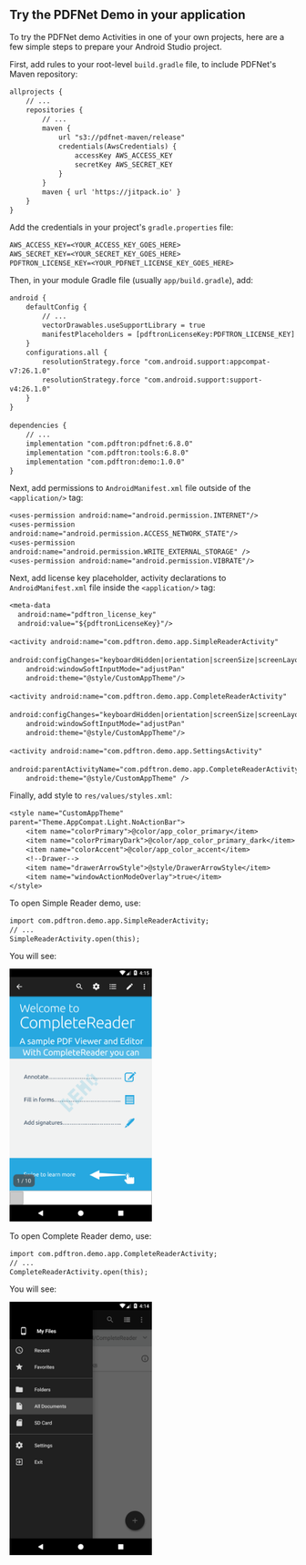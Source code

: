 ## Try the PDFNet Demo in your application

To try the PDFNet demo Activities in one of your own projects, here are a few simple steps to prepare your Android Studio project.

First, add rules to your root-level `build.gradle` file, to include PDFNet's Maven repository:

```
allprojects {
    // ...
    repositories {
        // ...
        maven {
            url "s3://pdfnet-maven/release"
            credentials(AwsCredentials) {
                accessKey AWS_ACCESS_KEY
                secretKey AWS_SECRET_KEY
            }
        }
        maven { url 'https://jitpack.io' }
    }
}
```

Add the credentials in your project's `gradle.properties` file:

```
AWS_ACCESS_KEY=<YOUR_ACCESS_KEY_GOES_HERE>
AWS_SECRET_KEY=<YOUR_SECRET_KEY_GOES_HERE>
PDFTRON_LICENSE_KEY=<YOUR_PDFNET_LICENSE_KEY_GOES_HERE>
```

Then, in your module Gradle file (usually `app/build.gradle`), add:

```
android {
    defaultConfig {
        // ...
        vectorDrawables.useSupportLibrary = true
        manifestPlaceholders = [pdftronLicenseKey:PDFTRON_LICENSE_KEY]
    }
    configurations.all {
        resolutionStrategy.force "com.android.support:appcompat-v7:26.1.0"
        resolutionStrategy.force "com.android.support:support-v4:26.1.0"
    }
}

dependencies {
    // ...
    implementation "com.pdftron:pdfnet:6.8.0"
    implementation "com.pdftron:tools:6.8.0"
    implementation "com.pdftron:demo:1.0.0"
}
```

Next, add permissions to `AndroidManifest.xml` file outside of the `<application/>` tag:

```
<uses-permission android:name="android.permission.INTERNET"/>
<uses-permission android:name="android.permission.ACCESS_NETWORK_STATE"/>
<uses-permission android:name="android.permission.WRITE_EXTERNAL_STORAGE" />
<uses-permission android:name="android.permission.VIBRATE"/>

```

Next, add license key placeholder, activity declarations to `AndroidManifest.xml` file inside the `<application/>` tag:

```
<meta-data
  android:name="pdftron_license_key"
  android:value="${pdftronLicenseKey}"/>

<activity android:name="com.pdftron.demo.app.SimpleReaderActivity"
    android:configChanges="keyboardHidden|orientation|screenSize|screenLayout|smallestScreenSize"
    android:windowSoftInputMode="adjustPan"
    android:theme="@style/CustomAppTheme"/>

<activity android:name="com.pdftron.demo.app.CompleteReaderActivity"
    android:configChanges="keyboardHidden|orientation|screenSize|screenLayout|smallestScreenSize"
    android:windowSoftInputMode="adjustPan"
    android:theme="@style/CustomAppTheme"/>

<activity android:name="com.pdftron.demo.app.SettingsActivity"
    android:parentActivityName="com.pdftron.demo.app.CompleteReaderActivity"
    android:theme="@style/CustomAppTheme" />

```

Finally, add style to `res/values/styles.xml`:

```
<style name="CustomAppTheme" parent="Theme.AppCompat.Light.NoActionBar">
    <item name="colorPrimary">@color/app_color_primary</item>
    <item name="colorPrimaryDark">@color/app_color_primary_dark</item>
    <item name="colorAccent">@color/app_color_accent</item>
    <!--Drawer-->
    <item name="drawerArrowStyle">@style/DrawerArrowStyle</item>
    <item name="windowActionModeOverlay">true</item>
</style>
```

To open Simple Reader demo, use:
```
import com.pdftron.demo.app.SimpleReaderActivity;
// ...
SimpleReaderActivity.open(this);
```

You will see:

<img src="./img/simple_reader_demo.png" width="250">

To open Complete Reader demo, use:
```
import com.pdftron.demo.app.CompleteReaderActivity;
// ...
CompleteReaderActivity.open(this);
```

You will see:

<img src="./img/complete_reader_demo.png" width="250">